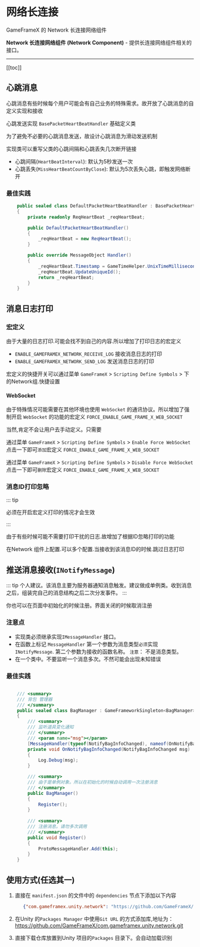 # 网络长连接

GameFrameX 的 Network 长连接网络组件

**Network 长连接网络组件 (Network Component)** - 提供长连接网络组件相关的接口。

---
[[toc]]

## 心跳消息

心跳消息有些时候每个用户可能会有自己业务的特殊需求。故开放了心跳消息的自定义实现和接收

心跳发送实现 `BasePacketHeartBeatHandler` 基础定义类

为了避免不必要的心跳消息发送，故设计心跳消息为滑动发送机制

实现类可以重写父类的心跳间隔和心跳丢失几次断开链接

- 心跳间隔(`HeartBeatInterval`): 默认为5秒发送一次
- 心跳丢失(`MissHeartBeatCountByClose`): 默认为5次丢失心跳，即触发网络断开

### 最佳实践

```csharp
    public sealed class DefaultPacketHeartBeatHandler : BasePacketHeartBeatHandler
    {
        private readonly ReqHeartBeat _reqHeartBeat;

        public DefaultPacketHeartBeatHandler()
        {
            _reqHeartBeat = new ReqHeartBeat();
        }

        public override MessageObject Handler()
        {
            _reqHeartBeat.Timestamp = GameTimeHelper.UnixTimeMilliseconds();
            _reqHeartBeat.UpdateUniqueId();
            return _reqHeartBeat;
        }
    }
```

## 消息日志打印

### 宏定义

由于大量的日志打印.可能会找不到自己的内容.所以增加了打印日志的宏定义

- `ENABLE_GAMEFRAMEX_NETWORK_RECEIVE_LOG`  接收消息日志的打印
- `ENABLE_GAMEFRAMEX_NETWORK_SEND_LOG`  发送消息日志的打印

宏定义的快捷开关可以通过菜单 `GameFrameX` > `Scripting Define Symbols` > 下的Network组.快捷设置

#### WebSocket

由于特殊情况可能需要在其他环境也使用 `WebSocket` 的通讯协议。所以增加了强制开启 `WebSocket` 的功能的宏定义
`FORCE_ENABLE_GAME_FRAME_X_WEB_SOCKET`

当然,肯定不会让用户去手动定义。只需要

通过菜单 `GameFrameX` > `Scripting Define Symbols` > `Enable Force WebSocket` 点击一下即可`添加`宏定义
`FORCE_ENABLE_GAME_FRAME_X_WEB_SOCKET`

通过菜单 `GameFrameX` > `Scripting Define Symbols` > `Disable Force WebSocket` 点击一下即可`删除`宏定义
`FORCE_ENABLE_GAME_FRAME_X_WEB_SOCKET`

### 消息ID打印忽略

::: tip

必须在开启宏定义打印的情况才会生效

:::

由于有些时候可能不需要打印干扰的日志.故增加了根据ID忽略打印的功能

在Network 组件上配置.可以多个配置.当接收到该消息ID的时候.跳过日志打印

## 推送消息接收(`INotifyMessage`)

::: tip
个人建议。该消息主要为服务器通知消息触发。建议做成单例类。收到消息之后，组装完自己的消息结构之后二次分发事件。
:::

你也可以在页面中初始化的时候注册。界面关闭的时候取消注册

### 注意点

- 实现类必须继承实现`IMessageHandler` 接口。
- 在函数上标记 `MessageHandler` 第一个参数为消息类型`必须`实现`INotifyMessage`. 第二个参数为接收的函数名称。 `注意`：
  不是消息类型。
- 在一个类中。不要监听一个消息多次。不然可能会出现未知错误

### 最佳实践

```csharp

    /// <summary>
    /// 背包 管理器
    /// </summary>
    public sealed class BagManager : GameFrameworkSingleton<BagManager>, IMessageHandler
    {
        /// <summary>
        /// 监听道具变化通知
        /// </summary>
        /// <param name="msg"></param>
        [MessageHandler(typeof(NotifyBagInfoChanged), nameof(OnNotifyBagInfoChanged))]
        private void OnNotifyBagInfoChanged(NotifyBagInfoChanged msg)
        {
            Log.Debug(msg);
        }

        /// <summary>
        /// 由于是单例对象。所以在初始化的时候自动调用一次注册消息
        /// </summary>
        public BagManager()
        {
            Register();
        }
        
        /// <summary>
        /// 注册消息。请勿多次调用
        /// </summary>
        public void Register()
        {
            ProtoMessageHandler.Add(this);
        }
    }

```

## 使用方式(任选其一)

1. 直接在 `manifest.json` 的文件中的 `dependencies` 节点下添加以下内容
   ```json
      {"com.gameframex.unity.network": "https://github.com/GameFrameX/com.gameframex.unity.network.git"}
    ```
2. 在Unity 的`Packages Manager` 中使用`Git URL`
   的方式添加库,地址为：https://github.com/GameFrameX/com.gameframex.unity.network.git

3. 直接下载仓库放置到Unity 项目的`Packages` 目录下。会自动加载识别
